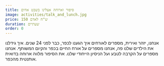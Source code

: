 ```yaml
---
title: סיפור וארוחה אצלינו בשבט אחים
image: activities/talk_and_lunch.jpg
price: 150 ש"ח לאדם
duration: שעתיים
order: 0
---
```

אנחנו, יזהר ואירית, מספרים לאורחים איך הגענו לכפר, כבר לפני 24 שנים. איך גידלנו את הילדים שלנו פה, אנחנו מספרים על אורח החיים בכפר והקיום המשותף. אנחנו מספרים על הקרבה לטבע ועל הניסיון הייחודי שלנו. את הסיפור מלווה ארוחה בדואית אותנטית מהכפר.